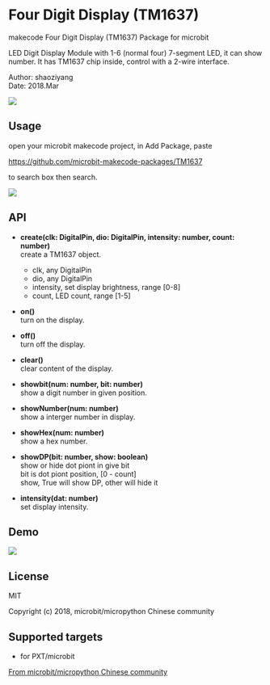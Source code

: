 # Four Digit Display (TM1637)
makecode Four Digit Display (TM1637) Package for microbit  

LED Digit Display Module with 1-6 (normal four) 7-segment LED, it can show number. It has TM1637 chip inside, control with a 2-wire interface.  

Author: shaoziyang  
Date:   2018.Mar  

![](https://raw.githubusercontent.com/microbit-makecode-packages/TM1637/master/icon.png)

## Usage

open your microbit makecode project, in Add Package, paste  

https://github.com/microbit-makecode-packages/TM1637  

to search box then search.

![](https://raw.githubusercontent.com/microbit-makecode-packages/TM1637/master/4-LED.jpg)

## API

- **create(clk: DigitalPin, dio: DigitalPin, intensity: number, count: number)**  
create a TM1637 object.  
  - clk, any DigitalPin  
  - dio, any DigitalPin  
  - intensity, set display brightness, range [0-8]  
  - count, LED count, range [1-5]  

- **on()**  
turn on the display.  

- **off()**  
turn off the display.  

- **clear()**  
clear content of the display.  

- **showbit(num: number, bit: number)**  
show a digit number in given position.  

- **showNumber(num: number)**  
show a interger number in display.  

- **showHex(num: number)**  
show a hex number.  

- **showDP(bit: number, show: boolean)**  
show or hide dot piont in give bit  
bit is dot piont position, [0 - count]  
show, True will show DP, other will hide it  

- **intensity(dat: number)**  
set display intensity.  

## Demo

![](https://raw.githubusercontent.com/microbit-makecode-packages/TM1637/master/demo.jpg)

## License  

MIT

Copyright (c) 2018, microbit/micropython Chinese community  

## Supported targets  

* for PXT/microbit


[From microbit/micropython Chinese community](http://www.micropython.org.cn) 